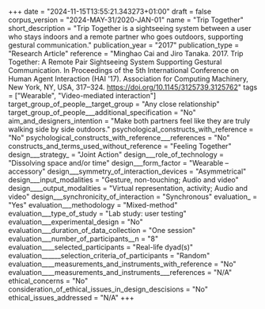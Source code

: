 +++
date = "2024-11-15T13:55:21.343273+01:00"
draft = false
corpus_version = "2024-MAY-31/2020-JAN-01"
name = "Trip Together"
short_description = "Trip Together is a sightseeing system between a user who stays indoors and a remote partner who goes outdoors, supporting gestural communication."
publication_year = "2017"
publication_type = "Research Article"
reference = "Minghao Cai and Jiro Tanaka. 2017. Trip Together: A Remote Pair Sightseeing System Supporting Gestural Communication. In Proceedings of the 5th International Conference on Human Agent Interaction (HAI '17). Association for Computing Machinery, New York, NY, USA, 317–324. https://doi.org/10.1145/3125739.3125762"
tags = ["Wearable", "Video-mediated interaction"]
target_group_of_people__target_group = "Any close relationship"
target_group_of_people___additional_specification = "No"
aim_and_designers_intention = "Make both partners feel like they are truly walking side by side outdoors."
psychological_constructs_with_reference = "No"
psychological_constructs_with_reference___references = "No"
constructs_and_terms_used_without_reference = "Feeling Together"
design___strategy_ = "Joint Action"
design___role_of_technology = "Dissolving space and/or time"
design___form_factor = "Wearable – accessory"
design___symmetry_of_interaction_devices = "Asymmetrical"
design___input_modalities = "Gesture, non-touching; Audio and video"
design____output_modalities = "Virtual representation, activity; Audio and video"
design___synchronicity_of_interaction = "Synchronous"
evaluation_ = "Yes"
evaluation___methodology = "Mixed-method"
evaluation___type_of_study = "Lab study: user testing"
evaluation___experimental_design = "No"
evaluation___duration_of_data_collection = "One session"
evaluation___number_of_participants__n = "8"
evaluation____selected_participants = "Real-life dyad(s)"
evaluation______selection_criteria_of_participants = "Random"
evaluation____measurements_and_instruments_with_reference = "No"
evaluation____measurements_and_instruments___references = "N/A"
ethical_concerns = "No"
consideration_of_ethical_issues_in_design_descisions = "No"
ethical_issues_addressed = "N/A"
+++
